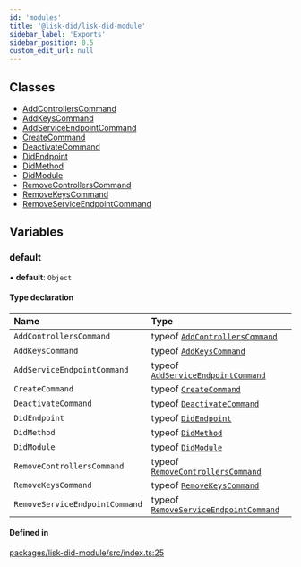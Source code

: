 ```yaml
---
id: 'modules'
title: '@lisk-did/lisk-did-module'
sidebar_label: 'Exports'
sidebar_position: 0.5
custom_edit_url: null
---
```


## Classes

- [AddControllersCommand](classes/AddControllersCommand.md)
- [AddKeysCommand](classes/AddKeysCommand.md)
- [AddServiceEndpointCommand](classes/AddServiceEndpointCommand.md)
- [CreateCommand](classes/CreateCommand.md)
- [DeactivateCommand](classes/DeactivateCommand.md)
- [DidEndpoint](classes/DidEndpoint.md)
- [DidMethod](classes/DidMethod.md)
- [DidModule](classes/DidModule.md)
- [RemoveControllersCommand](classes/RemoveControllersCommand.md)
- [RemoveKeysCommand](classes/RemoveKeysCommand.md)
- [RemoveServiceEndpointCommand](classes/RemoveServiceEndpointCommand.md)

## Variables

### default

• **default**: `Object`

#### Type declaration

| Name                           | Type                                                                             |
| :----------------------------- | :------------------------------------------------------------------------------- |
| `AddControllersCommand`        | typeof [`AddControllersCommand`](classes/AddControllersCommand.md)               |
| `AddKeysCommand`               | typeof [`AddKeysCommand`](classes/AddKeysCommand.md)                             |
| `AddServiceEndpointCommand`    | typeof [`AddServiceEndpointCommand`](classes/AddServiceEndpointCommand.md)       |
| `CreateCommand`                | typeof [`CreateCommand`](classes/CreateCommand.md)                               |
| `DeactivateCommand`            | typeof [`DeactivateCommand`](classes/DeactivateCommand.md)                       |
| `DidEndpoint`                  | typeof [`DidEndpoint`](classes/DidEndpoint.md)                                   |
| `DidMethod`                    | typeof [`DidMethod`](classes/DidMethod.md)                                       |
| `DidModule`                    | typeof [`DidModule`](classes/DidModule.md)                                       |
| `RemoveControllersCommand`     | typeof [`RemoveControllersCommand`](classes/RemoveControllersCommand.md)         |
| `RemoveKeysCommand`            | typeof [`RemoveKeysCommand`](classes/RemoveKeysCommand.md)                       |
| `RemoveServiceEndpointCommand` | typeof [`RemoveServiceEndpointCommand`](classes/RemoveServiceEndpointCommand.md) |

#### Defined in

[packages/lisk-did-module/src/index.ts:25](https://github.com/aldhosutra/lisk-did/blob/0afbaf5/packages/lisk-did-module/src/index.ts#L25)
